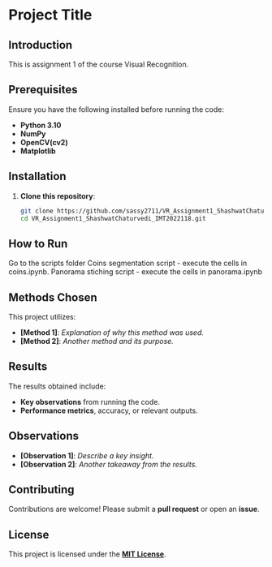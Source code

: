 # Project Title

## Introduction
This is assignment 1 of the course Visual Recognition.

## Prerequisites
Ensure you have the following installed before running the code:
- **Python 3.10**
- **NumPy**
- **OpenCV(cv2)**
- **Matplotlib**

## Installation
1. **Clone this repository**:
   ```sh
   git clone https://github.com/sassy2711/VR_Assignment1_ShashwatChaturvedi_IMT2022118.git
   cd VR_Assignment1_ShashwatChaturvedi_IMT2022118.git
   ```
## How to Run
Go to the scripts folder
Coins segmentation script - execute the cells in coins.ipynb.
Panorama stiching script - execute the cells in panorama.ipynb

## Methods Chosen
This project utilizes:
- **[Method 1]**: _Explanation of why this method was used._
- **[Method 2]**: _Another method and its purpose._

## Results
The results obtained include:
- **Key observations** from running the code.
- **Performance metrics**, accuracy, or relevant outputs.

## Observations
- **[Observation 1]**: _Describe a key insight._
- **[Observation 2]**: _Another takeaway from the results._

## Contributing
Contributions are welcome! Please submit a **pull request** or open an **issue**.

## License
This project is licensed under the **[MIT License](LICENSE)**.

